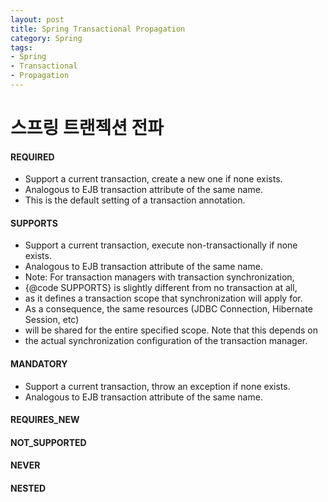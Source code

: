 ```yaml
---
layout: post
title: Spring Transactional Propagation
category: Spring
tags:
- Spring
- Transactional
- Propagation
---
```


스프링 트랜젝션 전파
=================

#### REQUIRED
* Support a current transaction, create a new one if none exists.
* Analogous to EJB transaction attribute of the same name.
* This is the default setting of a transaction annotation.

#### SUPPORTS
* Support a current transaction, execute non-transactionally if none exists.
* Analogous to EJB transaction attribute of the same name.
* Note: For transaction managers with transaction synchronization,
* {@code SUPPORTS} is slightly different from no transaction at all,
* as it defines a transaction scope that synchronization will apply for.
* As a consequence, the same resources (JDBC Connection, Hibernate Session, etc)
* will be shared for the entire specified scope. Note that this depends on
* the actual synchronization configuration of the transaction manager.

#### MANDATORY
* Support a current transaction, throw an exception if none exists.
* Analogous to EJB transaction attribute of the same name.

#### REQUIRES_NEW
#### NOT_SUPPORTED
#### NEVER
#### NESTED